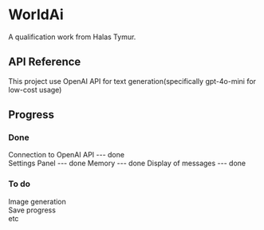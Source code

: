 
# WorldAi

A qualification work from Halas Tymur. 




## API Reference

This project use OpenAI API for text generation(specifically gpt-4o-mini for low-cost usage)


## Progress

### Done
Connection to OpenAI API --- done \
Settings Panel --- done
Memory --- done
Display of messages --- done
### To do
Image generation \
Save progress \
etc
